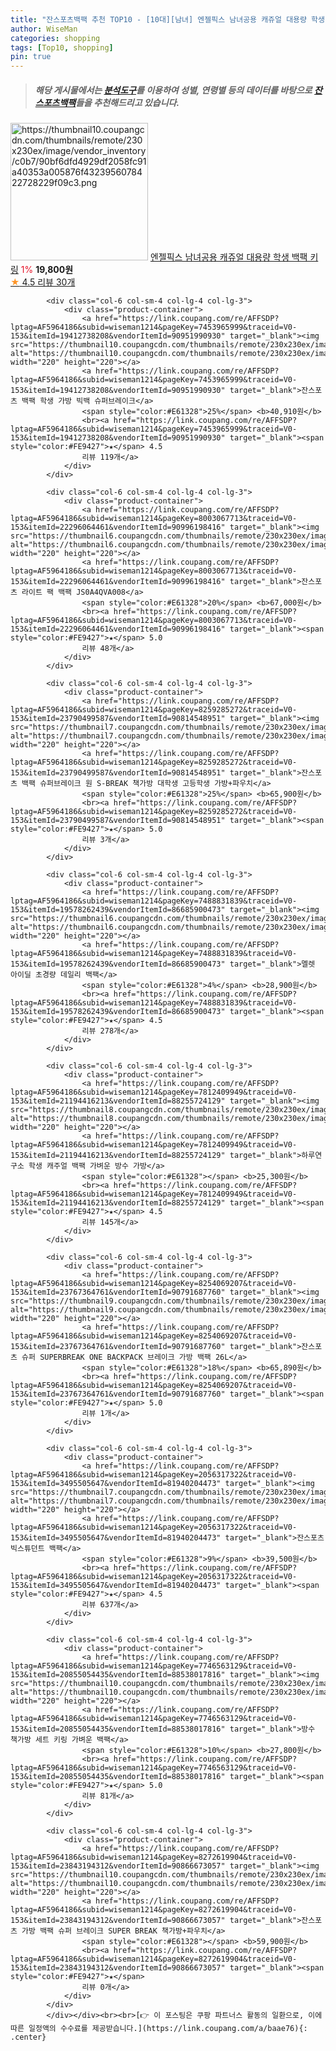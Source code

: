 ```yaml
---
title: "잔스포츠백팩 추천 TOP10 - [10대][남녀] 엔젤픽스 남녀공용 캐쥬얼 대용량 학생 백팩 키링"
author: WiseMan
categories: shopping
tags: [Top10, shopping]
pin: true
---
```


> ##### 해당 게시물에서는 [**분석도구**](https://itemscout.io/)를 이용하여 **성별**, **연령별** 등의 데이터를 바탕으로 [**잔스포츠백팩**](https://link.coupang.com/a/baae76)들을 추천해드리고 있습니다.
<div class="container"><div class="row">
            <div class="col-6 col-sm-4 col-lg-4 col-lg-3">
                <div class="product-container">
                    <a href="https://link.coupang.com/re/AFFSDP?lptag=AF5964186&subid=wiseman1214&pageKey=8056443165&traceid=V0-153&itemId=22615628562&vendorItemId=89704436194" target="_blank"><img src="https://thumbnail10.coupangcdn.com/thumbnails/remote/230x230ex/image/vendor_inventory/c0b7/90bf6dfd4929df2058fc91a40353a005876f4323956078422728229f09c3.png" alt="https://thumbnail10.coupangcdn.com/thumbnails/remote/230x230ex/image/vendor_inventory/c0b7/90bf6dfd4929df2058fc91a40353a005876f4323956078422728229f09c3.png" width="220" height="220"></a>
                    <a href="https://link.coupang.com/re/AFFSDP?lptag=AF5964186&subid=wiseman1214&pageKey=8056443165&traceid=V0-153&itemId=22615628562&vendorItemId=89704436194" target="_blank">엔젤픽스 남녀공용 캐쥬얼 대용량 학생 백팩 키링</a>
                    <span style="color:#E61328">1%</span> <b>19,800원</b>
                    <br><a href="https://link.coupang.com/re/AFFSDP?lptag=AF5964186&subid=wiseman1214&pageKey=8056443165&traceid=V0-153&itemId=22615628562&vendorItemId=89704436194" target="_blank"><span style="color:#FE9427">★</span> 4.5
                    리뷰 30개</a>
                </div>
            </div>
            
            <div class="col-6 col-sm-4 col-lg-4 col-lg-3">
                <div class="product-container">
                    <a href="https://link.coupang.com/re/AFFSDP?lptag=AF5964186&subid=wiseman1214&pageKey=7453965999&traceid=V0-153&itemId=19412738208&vendorItemId=90951990930" target="_blank"><img src="https://thumbnail10.coupangcdn.com/thumbnails/remote/230x230ex/image/vendor_inventory/aff0/e9d82927e2a18b682cbf6979d5c796e77b6580932a3c6453d75a42271978.png" alt="https://thumbnail10.coupangcdn.com/thumbnails/remote/230x230ex/image/vendor_inventory/aff0/e9d82927e2a18b682cbf6979d5c796e77b6580932a3c6453d75a42271978.png" width="220" height="220"></a>
                    <a href="https://link.coupang.com/re/AFFSDP?lptag=AF5964186&subid=wiseman1214&pageKey=7453965999&traceid=V0-153&itemId=19412738208&vendorItemId=90951990930" target="_blank">잔스포츠 백팩 학생 가방 빅백 슈퍼브레이크</a>
                    <span style="color:#E61328">25%</span> <b>40,910원</b>
                    <br><a href="https://link.coupang.com/re/AFFSDP?lptag=AF5964186&subid=wiseman1214&pageKey=7453965999&traceid=V0-153&itemId=19412738208&vendorItemId=90951990930" target="_blank"><span style="color:#FE9427">★</span> 4.5
                    리뷰 119개</a>
                </div>
            </div>
            
            <div class="col-6 col-sm-4 col-lg-4 col-lg-3">
                <div class="product-container">
                    <a href="https://link.coupang.com/re/AFFSDP?lptag=AF5964186&subid=wiseman1214&pageKey=8003067713&traceid=V0-153&itemId=22296064461&vendorItemId=90996198416" target="_blank"><img src="https://thumbnail6.coupangcdn.com/thumbnails/remote/230x230ex/image/vendor_inventory/4258/90b27abdee9a2ef4db115a1f8955acecb910b9d30ea65528c84f56e91ed9.jpg" alt="https://thumbnail6.coupangcdn.com/thumbnails/remote/230x230ex/image/vendor_inventory/4258/90b27abdee9a2ef4db115a1f8955acecb910b9d30ea65528c84f56e91ed9.jpg" width="220" height="220"></a>
                    <a href="https://link.coupang.com/re/AFFSDP?lptag=AF5964186&subid=wiseman1214&pageKey=8003067713&traceid=V0-153&itemId=22296064461&vendorItemId=90996198416" target="_blank">잔스포츠 라이트 팩 백팩 JS0A4QVA008</a>
                    <span style="color:#E61328">20%</span> <b>67,000원</b>
                    <br><a href="https://link.coupang.com/re/AFFSDP?lptag=AF5964186&subid=wiseman1214&pageKey=8003067713&traceid=V0-153&itemId=22296064461&vendorItemId=90996198416" target="_blank"><span style="color:#FE9427">★</span> 5.0
                    리뷰 48개</a>
                </div>
            </div>
            
            <div class="col-6 col-sm-4 col-lg-4 col-lg-3">
                <div class="product-container">
                    <a href="https://link.coupang.com/re/AFFSDP?lptag=AF5964186&subid=wiseman1214&pageKey=8259285272&traceid=V0-153&itemId=23790499587&vendorItemId=90814548951" target="_blank"><img src="https://thumbnail7.coupangcdn.com/thumbnails/remote/230x230ex/image/vendor_inventory/bbb3/0f5b2d36c5dfa5d7a6677feee2efd0b2d0d9830f6c9678083a249080e6cb.jpg" alt="https://thumbnail7.coupangcdn.com/thumbnails/remote/230x230ex/image/vendor_inventory/bbb3/0f5b2d36c5dfa5d7a6677feee2efd0b2d0d9830f6c9678083a249080e6cb.jpg" width="220" height="220"></a>
                    <a href="https://link.coupang.com/re/AFFSDP?lptag=AF5964186&subid=wiseman1214&pageKey=8259285272&traceid=V0-153&itemId=23790499587&vendorItemId=90814548951" target="_blank">잔스포츠 백팩 슈퍼브레이크 원 S-BREAK 책가방 대학생 고등학생 가방+파우치</a>
                    <span style="color:#E61328">25%</span> <b>65,900원</b>
                    <br><a href="https://link.coupang.com/re/AFFSDP?lptag=AF5964186&subid=wiseman1214&pageKey=8259285272&traceid=V0-153&itemId=23790499587&vendorItemId=90814548951" target="_blank"><span style="color:#FE9427">★</span> 5.0
                    리뷰 3개</a>
                </div>
            </div>
            
            <div class="col-6 col-sm-4 col-lg-4 col-lg-3">
                <div class="product-container">
                    <a href="https://link.coupang.com/re/AFFSDP?lptag=AF5964186&subid=wiseman1214&pageKey=7488831839&traceid=V0-153&itemId=19578262439&vendorItemId=86685900473" target="_blank"><img src="https://thumbnail6.coupangcdn.com/thumbnails/remote/230x230ex/image/vendor_inventory/0cd3/5510a1ffc158344b7d5467aab2ef0436fe0c4093c27bfd47a0ce1f3f0a5b.jpg" alt="https://thumbnail6.coupangcdn.com/thumbnails/remote/230x230ex/image/vendor_inventory/0cd3/5510a1ffc158344b7d5467aab2ef0436fe0c4093c27bfd47a0ce1f3f0a5b.jpg" width="220" height="220"></a>
                    <a href="https://link.coupang.com/re/AFFSDP?lptag=AF5964186&subid=wiseman1214&pageKey=7488831839&traceid=V0-153&itemId=19578262439&vendorItemId=86685900473" target="_blank">멜렛 아이딜 초경량 데일리 백팩</a>
                    <span style="color:#E61328">4%</span> <b>28,900원</b>
                    <br><a href="https://link.coupang.com/re/AFFSDP?lptag=AF5964186&subid=wiseman1214&pageKey=7488831839&traceid=V0-153&itemId=19578262439&vendorItemId=86685900473" target="_blank"><span style="color:#FE9427">★</span> 4.5
                    리뷰 278개</a>
                </div>
            </div>
            
            <div class="col-6 col-sm-4 col-lg-4 col-lg-3">
                <div class="product-container">
                    <a href="https://link.coupang.com/re/AFFSDP?lptag=AF5964186&subid=wiseman1214&pageKey=7812409949&traceid=V0-153&itemId=21194416213&vendorItemId=88255724129" target="_blank"><img src="https://thumbnail8.coupangcdn.com/thumbnails/remote/230x230ex/image/vendor_inventory/69df/c22632644148b317a5698a45cf2fb11e04abed03aab19ab853cc10d6cc7b.jpg" alt="https://thumbnail8.coupangcdn.com/thumbnails/remote/230x230ex/image/vendor_inventory/69df/c22632644148b317a5698a45cf2fb11e04abed03aab19ab853cc10d6cc7b.jpg" width="220" height="220"></a>
                    <a href="https://link.coupang.com/re/AFFSDP?lptag=AF5964186&subid=wiseman1214&pageKey=7812409949&traceid=V0-153&itemId=21194416213&vendorItemId=88255724129" target="_blank">하루연구소 학생 캐주얼 백팩 가벼운 방수 가방</a>
                    <span style="color:#E61328"></span> <b>25,300원</b>
                    <br><a href="https://link.coupang.com/re/AFFSDP?lptag=AF5964186&subid=wiseman1214&pageKey=7812409949&traceid=V0-153&itemId=21194416213&vendorItemId=88255724129" target="_blank"><span style="color:#FE9427">★</span> 4.5
                    리뷰 145개</a>
                </div>
            </div>
            
            <div class="col-6 col-sm-4 col-lg-4 col-lg-3">
                <div class="product-container">
                    <a href="https://link.coupang.com/re/AFFSDP?lptag=AF5964186&subid=wiseman1214&pageKey=8254069207&traceid=V0-153&itemId=23767364761&vendorItemId=90791687760" target="_blank"><img src="https://thumbnail9.coupangcdn.com/thumbnails/remote/230x230ex/image/vendor_inventory/f8f0/76d502eb9d7545e4b03b11dc478358487a17533ed603aa1e8ffb6a50d93b.png" alt="https://thumbnail9.coupangcdn.com/thumbnails/remote/230x230ex/image/vendor_inventory/f8f0/76d502eb9d7545e4b03b11dc478358487a17533ed603aa1e8ffb6a50d93b.png" width="220" height="220"></a>
                    <a href="https://link.coupang.com/re/AFFSDP?lptag=AF5964186&subid=wiseman1214&pageKey=8254069207&traceid=V0-153&itemId=23767364761&vendorItemId=90791687760" target="_blank">잔스포츠 슈퍼 SUPERBREAK ONE BACKPACK 브레이크 가방 백팩 26L</a>
                    <span style="color:#E61328">18%</span> <b>65,890원</b>
                    <br><a href="https://link.coupang.com/re/AFFSDP?lptag=AF5964186&subid=wiseman1214&pageKey=8254069207&traceid=V0-153&itemId=23767364761&vendorItemId=90791687760" target="_blank"><span style="color:#FE9427">★</span> 5.0
                    리뷰 1개</a>
                </div>
            </div>
            
            <div class="col-6 col-sm-4 col-lg-4 col-lg-3">
                <div class="product-container">
                    <a href="https://link.coupang.com/re/AFFSDP?lptag=AF5964186&subid=wiseman1214&pageKey=2056317322&traceid=V0-153&itemId=3495505647&vendorItemId=81940204473" target="_blank"><img src="https://thumbnail7.coupangcdn.com/thumbnails/remote/230x230ex/image/vendor_inventory/f7b6/d4df245e6ff23dc725b5dc5c45b48be282c183752b36a330da627fe2edcc.jpg" alt="https://thumbnail7.coupangcdn.com/thumbnails/remote/230x230ex/image/vendor_inventory/f7b6/d4df245e6ff23dc725b5dc5c45b48be282c183752b36a330da627fe2edcc.jpg" width="220" height="220"></a>
                    <a href="https://link.coupang.com/re/AFFSDP?lptag=AF5964186&subid=wiseman1214&pageKey=2056317322&traceid=V0-153&itemId=3495505647&vendorItemId=81940204473" target="_blank">잔스포츠 빅스튜던트 백팩</a>
                    <span style="color:#E61328">9%</span> <b>39,500원</b>
                    <br><a href="https://link.coupang.com/re/AFFSDP?lptag=AF5964186&subid=wiseman1214&pageKey=2056317322&traceid=V0-153&itemId=3495505647&vendorItemId=81940204473" target="_blank"><span style="color:#FE9427">★</span> 4.5
                    리뷰 637개</a>
                </div>
            </div>
            
            <div class="col-6 col-sm-4 col-lg-4 col-lg-3">
                <div class="product-container">
                    <a href="https://link.coupang.com/re/AFFSDP?lptag=AF5964186&subid=wiseman1214&pageKey=7746563129&traceid=V0-153&itemId=20855054435&vendorItemId=88538017816" target="_blank"><img src="https://thumbnail10.coupangcdn.com/thumbnails/remote/230x230ex/image/vendor_inventory/a489/4c4c6cc1e33283327265830674a2ec1f55abd89b5a7265b89dfe968639fd.jpg" alt="https://thumbnail10.coupangcdn.com/thumbnails/remote/230x230ex/image/vendor_inventory/a489/4c4c6cc1e33283327265830674a2ec1f55abd89b5a7265b89dfe968639fd.jpg" width="220" height="220"></a>
                    <a href="https://link.coupang.com/re/AFFSDP?lptag=AF5964186&subid=wiseman1214&pageKey=7746563129&traceid=V0-153&itemId=20855054435&vendorItemId=88538017816" target="_blank">방수 책가방 세트 키링 가벼운 백팩</a>
                    <span style="color:#E61328">10%</span> <b>27,800원</b>
                    <br><a href="https://link.coupang.com/re/AFFSDP?lptag=AF5964186&subid=wiseman1214&pageKey=7746563129&traceid=V0-153&itemId=20855054435&vendorItemId=88538017816" target="_blank"><span style="color:#FE9427">★</span> 5.0
                    리뷰 81개</a>
                </div>
            </div>
            
            <div class="col-6 col-sm-4 col-lg-4 col-lg-3">
                <div class="product-container">
                    <a href="https://link.coupang.com/re/AFFSDP?lptag=AF5964186&subid=wiseman1214&pageKey=8272619904&traceid=V0-153&itemId=23843194312&vendorItemId=90866673057" target="_blank"><img src="https://thumbnail10.coupangcdn.com/thumbnails/remote/230x230ex/image/vendor_inventory/ec1a/b109d478302e58c9a7da867df5a5dba17048d0289da1ee18c076b33e69d3.jpg" alt="https://thumbnail10.coupangcdn.com/thumbnails/remote/230x230ex/image/vendor_inventory/ec1a/b109d478302e58c9a7da867df5a5dba17048d0289da1ee18c076b33e69d3.jpg" width="220" height="220"></a>
                    <a href="https://link.coupang.com/re/AFFSDP?lptag=AF5964186&subid=wiseman1214&pageKey=8272619904&traceid=V0-153&itemId=23843194312&vendorItemId=90866673057" target="_blank">잔스포츠 가방 백팩 슈퍼 브레이크 SUPER BREAK 책가방+파우치</a>
                    <span style="color:#E61328"></span> <b>59,900원</b>
                    <br><a href="https://link.coupang.com/re/AFFSDP?lptag=AF5964186&subid=wiseman1214&pageKey=8272619904&traceid=V0-153&itemId=23843194312&vendorItemId=90866673057" target="_blank"><span style="color:#FE9427">★</span> 
                    리뷰 0개</a>
                </div>
            </div>
            </div></div><br><br>[👉 이 포스팅은 쿠팡 파트너스 활동의 일환으로, 이에 따른 일정액의 수수료를 제공받습니다.](https://link.coupang.com/a/baae76){: .center}